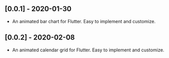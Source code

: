 ## [0.0.1] - 2020-01-30

* An animated bar chart for Flutter. Easy to implement and customize.

## [0.0.2] - 2020-02-08

* An animated calendar grid for Flutter. Easy to implement and customize.
